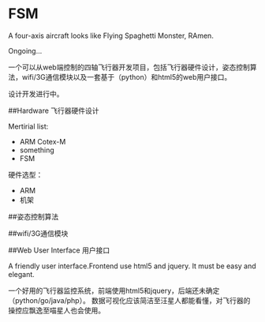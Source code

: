 FSM
===

A four-axis aircraft looks like Flying Spaghetti Monster, RAmen.

Ongoing...

一个可以从web端控制的四轴飞行器开发项目，包括飞行器硬件设计，姿态控制算法，wifi/3G通信模块以及一套基于（python）和html5的web用户接口。

设计开发进行中。

##Hardware 飞行器硬件设计

Mertirial list:
- ARM Cotex-M
- something
- FSM

硬件选型：
- ARM
- 机架

##姿态控制算法

##wifi/3G通信模块

##Web User Interface 用户接口

A friendly user interface.Frontend use html5 and jquery. It must be easy and elegant.

一个好用的飞行器监控系统，前端使用html5和jquery，后端还未确定（python/go/java/php）。
数据可视化应该简洁至汪星人都能看懂，对飞行器的操控应飘逸至喵星人也会使用。